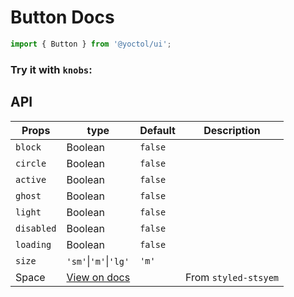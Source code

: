 # Button Docs

```js
import { Button } from '@yoctol/ui';
```

### Try it with `knobs`:

<!-- STORY -->

## API

| Props      | type                                                                              | Default | Description          |
| ---------- | --------------------------------------------------------------------------------- | ------- | -------------------- |
| `block`    | Boolean                                                                           | `false` |                      |
| `circle`   | Boolean                                                                           | `false` |                      |
| `active`   | Boolean                                                                           | `false` |                      |
| `ghost`    | Boolean                                                                           | `false` |                      |
| `light`    | Boolean                                                                           | `false` |                      |
| `disabled` | Boolean                                                                           | `false` |                      |
| `loading`  | Boolean                                                                           | `false` |                      |
| `size`     | `'sm'`&#124;`'m'`&#124;`'lg'`                                                     | `'m'`   |                      |
| Space      | [View on docs](https://github.com/jxnblk/styled-system/blob/master/docs/table.md) |         | From `styled-stsyem` |
